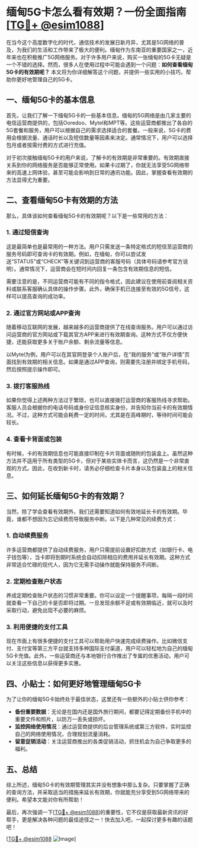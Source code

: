 # 缅甸5G卡怎么看有效期？一份全面指南[[TG💪+ @esim1088](https://t.me/s/esim1088)]

在当今这个高度数字化的时代，通信技术的发展日新月异，尤其是5G网络的普及，为我们的生活和工作带来了极大的便利。缅甸作为东南亚的重要国家之一，近年来也在积极推广5G网络服务。对于许多用户来说，购买一张缅甸的5G卡无疑是一个不错的选择。然而，很多人在使用过程中可能会遇到一个问题：**如何查看缅甸5G卡的有效期呢？** 本文将为你详细解答这个问题，并提供一些实用的小技巧，帮助你更好地管理自己的5G卡。

## 一、缅甸5G卡的基本信息

首先，让我们了解一下缅甸5G卡的一些基本信息。缅甸的5G网络是由几家主要的电信运营商提供的，包括Ooredoo、Mytel和MPT等。这些运营商都推出了各自的5G套餐和服务，用户可以根据自己的需求选择适合的套餐。一般来说，5G卡的费用会根据流量、通话时长以及短信数量等因素来决定。通常情况下，用户可以选择包月或者按需付费的方式进行充值。

对于初次接触缅甸5G卡的用户来说，了解卡的有效期是非常重要的。有效期直接关系到你的网络服务是否能够正常使用。如果卡过期了，你就无法享受5G网络带来的高速上网体验，甚至可能会影响到日常的通讯功能。因此，掌握查看有效期的方法显得尤为重要。

## 二、查看缅甸5G卡有效期的方法

那么，具体该如何查看缅甸5G卡的有效期呢？以下是一些常用的方法：

### 1. **通过短信查询**

这是最简单也是最常用的一种方法。用户只需发送一条特定格式的短信至运营商的服务号码即可查询卡的有效期。例如，在缅甸，你可以尝试发送“STATUS”或“CHECK”等关键词到运营商的客服号码（具体号码请参考官方说明）。通常情况下，运营商会在短时间内回复一条包含有效期信息的短信。

需要注意的是，不同运营商可能有不同的指令格式，因此建议在使用前查阅相关资料或联系客服确认具体的操作步骤。此外，确保手机已连接至有效的5G信号，这样可以提高查询的成功率。

### 2. **通过官方网站或APP查询**

随着移动互联网的发展，越来越多的运营商提供了在线查询服务。用户可以通过访问运营商的官方网站或下载其官方APP来进行有效期查询。这种方式不仅方便快捷，还能获取更多关于账户余额、剩余流量等信息。

以Mytel为例，用户可以在其官网登录个人账户后，在“我的服务”或“账户详情”页面找到有效期的相关信息。如果是通过APP查询，则需要先注册并绑定手机号码，然后按照提示操作即可。

### 3. **拨打客服热线**

如果你觉得上述两种方法过于繁琐，也可以直接拨打运营商的客服热线寻求帮助。客服人员会根据你的电话号码或身份证信息核实身份，并告知你当前卡的有效期情况。不过，这种方式可能会耗费一定的时间，尤其是在高峰期时，等待时间可能会较长。

### 4. **查看卡背面或包装**

有时候，卡的有效期信息也可能直接印制在卡片背面或随附的包装盒上。虽然这种方法并不适用于所有类型的5G卡，但对于某些实体卡而言，这仍然是一个非常直观的方式。因此，在收到新卡时，请务必仔细检查卡片本身以及包装盒上的相关信息。

## 三、如何延长缅甸5G卡的有效期？

当然，除了学会查看有效期外，我们还需要知道如何有效地延长卡的有效期。毕竟，谁都不想因为忘记续费而导致服务中断。以下是几种常见的续费方式：

### 1. **自动续费服务**

许多运营商都提供了自动续费服务，用户只需提前设置好扣款方式（如银行卡、电子钱包等），当卡即将到期时系统会自动扣除相应的费用并延长有效期。这种方式非常适合忙碌的现代人，因为它无需手动操作就能保持服务不间断。

### 2. **定期检查账户状态**

养成定期检查账户状态的习惯非常重要。你可以设定一个提醒事项，每隔一段时间就查看一下自己的卡是否即将过期。一旦发现余额不足或有效期临近，就可以及时采取行动，避免出现不必要的麻烦。

### 3. **利用便捷的支付工具**

现在市面上有很多便捷的支付工具可以帮助用户快速完成续费操作。比如微信支付、支付宝等第三方平台就支持多种国际支付渠道，用户可以轻松地为自己的缅甸5G卡充值。此外，一些运营商还与本地银行合作推出了专属的优惠活动，用户可以关注这些信息以获得更多实惠。

## 四、小贴士：如何更好地管理缅甸5G卡

为了让你的缅甸5G卡始终处于最佳状态，这里还有一些额外的小贴士供你参考：

- **备份重要数据**：无论是在国内还是国外旅行期间，都要记得定期备份手机中的重要文件和照片，以防万一丢失或损坏。
- **监控网络使用情况**：通过运营商提供的后台管理系统或第三方软件，实时监控自己的网络使用情况，合理规划流量消耗。
- **留意促销活动**：关注运营商推出的各类促销活动，抓住机会为自己争取更多的福利。

## 五、总结

综上所述，缅甸5G卡的有效期管理其实并没有想象中那么复杂。只要掌握了正确的查询方法，并采取适当的措施来延长有效期，你就能充分享受到5G网络带来的便利。希望本文能对你有所帮助！

最后，再次强调一下[[TG💪+ @esim1088](https://t.me/s/esim1088)]的重要性，它不仅是获取最新资讯的好帮手，更是解决各种问题的最佳途径之一！快去加入吧，一起探讨更多有趣的话题吧！

[[TG💪+ @esim1088](https://t.me/s/esim1088) ![Image](https://i.postimg.cc/4NQfJmqS/Snipaste-2025-05-13-00-14-12.png)]